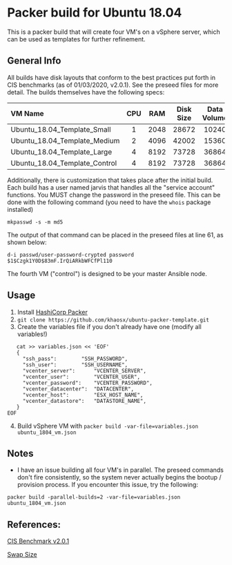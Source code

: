 # Packer build for Ubuntu 18.04
This is a packer build that will create four VM's on a vSphere server, which can be used as templates for further refinement. 

## General Info
All builds have disk layouts that conform to the best practices put forth in CIS benchmarks (as of 01/03/2020, v2.0.1). See the preseed files for more detail. The builds themselves have the following specs:

| VM Name | CPU | RAM | Disk Size | Data Volume |
| :--- | :---: | :---: | :---: | :---: |
| Ubuntu_18.04_Template_Small | 1 | 2048 | 28672 | 10240 |
| Ubuntu_18.04_Template_Medium | 2 | 4096 | 42002 | 15360 |
| Ubuntu_18.04_Template_Large | 4 | 8192 | 73728 |  36864 |
| Ubuntu_18.04_Template_Control | 4 | 8192 | 73728 |  36864 |

Additionally, there is customization that takes place after the initial build. Each build has a user named jarvis that handles all the "service account" functions. You MUST change the password in the preseed file. This can be done with the following command (you need to have the `whois` package installed) 

`mkpasswd -s -m md5`

The output of that command can be placed in the preseed files at line 61, as shown below:

`d-i passwd/user-password-crypted password $1$Czgk1Y0D$83mF.IrQiARkbWFCfPl110`

The fourth VM ("control") is designed to be your master Ansible node. 

## Usage

1. Install [HashiCorp Packer](https://packer.io/)
2. `git clone https://github.com/khaosx/ubuntu-packer-template.git`
3. Create the variables file if you don't already have one (modify all variables!)

```
   cat >> variables.json << 'EOF'
   {
     "ssh_pass":		"SSH_PASSWORD",
     "ssh_user":		"SSH_USERNAME",
     "vcenter_server":		"VCENTER_SERVER",
     "vcenter_user":		"VCENTER_USER",
     "vcenter_password":	"VCENTER_PASSWORD",
     "vcenter_datacenter":	"DATACENTER",
     "vcenter_host":		"ESX_HOST_NAME",
     "vcenter_datastore":	"DATASTORE_NAME",
   }
EOF
```
4. Build vSphere VM with `packer build -var-file=variables.json ubuntu_1804_vm.json`

## Notes
* I have an issue building all four VM's in parallel. The preseed commands don't fire consistently, so the system never actually begins the bootup / provision process. If you encounter this issue, try the following:

`packer build -parallel-builds=2 -var-file=variables.json ubuntu_1804_vm.json`


## References:
[CIS Benchmark v2.0.1](https://www.cisecurity.org/benchmark/ubuntu_linux/)

[Swap Size](https://itsfoss.com/swap-size/)
